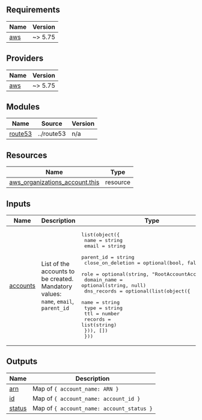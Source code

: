 <!-- BEGIN_TF_DOCS -->
## Requirements

| Name | Version |
|------|---------|
| <a name="requirement_aws"></a> [aws](#requirement\_aws) | ~> 5.75 |

## Providers

| Name | Version |
|------|---------|
| <a name="provider_aws"></a> [aws](#provider\_aws) | ~> 5.75 |

## Modules

| Name | Source | Version |
|------|--------|---------|
| <a name="module_route53"></a> [route53](#module\_route53) | ../route53 | n/a |

## Resources

| Name | Type |
|------|------|
| [aws_organizations_account.this](https://registry.terraform.io/providers/hashicorp/aws/latest/docs/resources/organizations_account) | resource |

## Inputs

| Name | Description | Type | Default | Required |
|------|-------------|------|---------|:--------:|
| <a name="input_accounts"></a> [accounts](#input\_accounts) | List of the accounts to be created. Mandatory values: `name`, `email`, `parent_id` | <pre>list(object({<br/>    name              = string<br/>    email             = string<br/>    parent_id         = string<br/>    close_on_deletion = optional(bool, false)<br/>    role              = optional(string, "RootAccountAccessRole")<br/>    domain_name       = optional(string, null)<br/>    dns_records = optional(list(object({<br/>      name    = string<br/>      type    = string<br/>      ttl     = number<br/>      records = list(string)<br/>    })), [])<br/>  }))</pre> | n/a | yes |

## Outputs

| Name | Description |
|------|-------------|
| <a name="output_arn"></a> [arn](#output\_arn) | Map of `{ account_name: ARN }` |
| <a name="output_id"></a> [id](#output\_id) | Map of `{ account_name: account_id }` |
| <a name="output_status"></a> [status](#output\_status) | Map of `{ account_name: account_status }` |
<!-- END_TF_DOCS -->